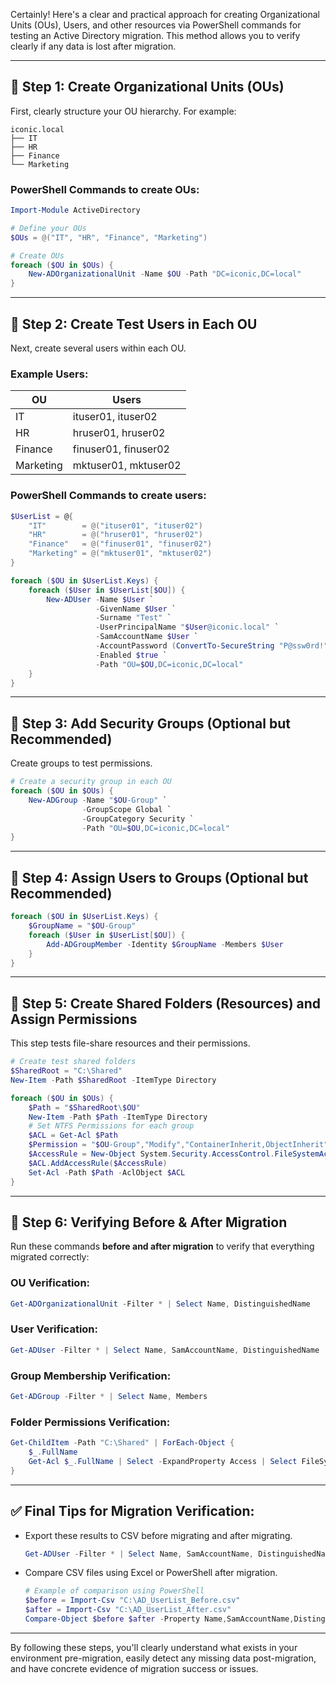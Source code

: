 Certainly! Here's a clear and practical approach for creating Organizational Units (OUs), Users, and other resources via PowerShell commands for testing an Active Directory migration. This method allows you to verify clearly if any data is lost after migration.

---

## 🔰 Step 1: Create Organizational Units (OUs)

First, clearly structure your OU hierarchy. For example:

```
iconic.local
├── IT
├── HR
├── Finance
└── Marketing
```

### PowerShell Commands to create OUs:

```powershell
Import-Module ActiveDirectory

# Define your OUs
$OUs = @("IT", "HR", "Finance", "Marketing")

# Create OUs
foreach ($OU in $OUs) {
    New-ADOrganizationalUnit -Name $OU -Path "DC=iconic,DC=local"
}
```

---

## 🔰 Step 2: Create Test Users in Each OU

Next, create several users within each OU.

### Example Users:

| OU        | Users                |
| --------- | -------------------- |
| IT        | ituser01, ituser02   |
| HR        | hruser01, hruser02   |
| Finance   | finuser01, finuser02 |
| Marketing | mktuser01, mktuser02 |

### PowerShell Commands to create users:

```powershell
$UserList = @{
    "IT"        = @("ituser01", "ituser02")
    "HR"        = @("hruser01", "hruser02")
    "Finance"   = @("finuser01", "finuser02")
    "Marketing" = @("mktuser01", "mktuser02")
}

foreach ($OU in $UserList.Keys) {
    foreach ($User in $UserList[$OU]) {
        New-ADUser -Name $User `
                   -GivenName $User `
                   -Surname "Test" `
                   -UserPrincipalName "$User@iconic.local" `
                   -SamAccountName $User `
                   -AccountPassword (ConvertTo-SecureString "P@ssw0rd!" -AsPlainText -Force) `
                   -Enabled $true `
                   -Path "OU=$OU,DC=iconic,DC=local"
    }
}
```

---

## 🔰 Step 3: Add Security Groups (Optional but Recommended)

Create groups to test permissions.

```powershell
# Create a security group in each OU
foreach ($OU in $OUs) {
    New-ADGroup -Name "$OU-Group" `
                -GroupScope Global `
                -GroupCategory Security `
                -Path "OU=$OU,DC=iconic,DC=local"
}
```

---

## 🔰 Step 4: Assign Users to Groups (Optional but Recommended)

```powershell
foreach ($OU in $UserList.Keys) {
    $GroupName = "$OU-Group"
    foreach ($User in $UserList[$OU]) {
        Add-ADGroupMember -Identity $GroupName -Members $User
    }
}
```

---

## 🔰 Step 5: Create Shared Folders (Resources) and Assign Permissions

This step tests file-share resources and their permissions.

```powershell
# Create test shared folders
$SharedRoot = "C:\Shared"
New-Item -Path $SharedRoot -ItemType Directory

foreach ($OU in $OUs) {
    $Path = "$SharedRoot\$OU"
    New-Item -Path $Path -ItemType Directory
    # Set NTFS Permissions for each group
    $ACL = Get-Acl $Path
    $Permission = "$OU-Group","Modify","ContainerInherit,ObjectInherit","None","Allow"
    $AccessRule = New-Object System.Security.AccessControl.FileSystemAccessRule $Permission
    $ACL.AddAccessRule($AccessRule)
    Set-Acl -Path $Path -AclObject $ACL
}
```

---

## 🔰 Step 6: Verifying Before & After Migration

Run these commands **before and after migration** to verify that everything migrated correctly:

### OU Verification:

```powershell
Get-ADOrganizationalUnit -Filter * | Select Name, DistinguishedName
```

### User Verification:

```powershell
Get-ADUser -Filter * | Select Name, SamAccountName, DistinguishedName
```

### Group Membership Verification:

```powershell
Get-ADGroup -Filter * | Select Name, Members
```

### Folder Permissions Verification:

```powershell
Get-ChildItem -Path "C:\Shared" | ForEach-Object {
    $_.FullName
    Get-Acl $_.FullName | Select -ExpandProperty Access | Select FileSystemRights, IdentityReference
}
```

---

## ✅ **Final Tips for Migration Verification:**

* Export these results to CSV before migrating and after migrating.

  ```powershell
  Get-ADUser -Filter * | Select Name, SamAccountName, DistinguishedName | Export-Csv "C:\AD_UserList_Before.csv"
  ```
* Compare CSV files using Excel or PowerShell after migration.

  ```powershell
  # Example of comparison using PowerShell
  $before = Import-Csv "C:\AD_UserList_Before.csv"
  $after = Import-Csv "C:\AD_UserList_After.csv"
  Compare-Object $before $after -Property Name,SamAccountName,DistinguishedName
  ```

---

By following these steps, you'll clearly understand what exists in your environment pre-migration, easily detect any missing data post-migration, and have concrete evidence of migration success or issues.
